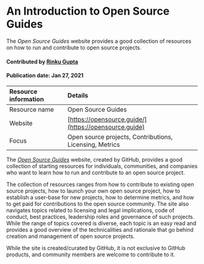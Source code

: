 # An Introduction to Open Source Guides
<!--deck text start-->
The *Open Source Guides* website provides a good collection of resources on how to run and contribute to open source projects.
<!--deck text end-->

#### Contributed by [Rinku Gupta](http://github.com/rinkug "Rinku Gupta")
#### Publication date: Jan 27, 2021 

Resource information | Details 
:--- | :--- 
Resource name | Open Source Guides
Website | [https://opensource.guide/](https://opensource.guide)
Focus | Open source projects, Contributions, Licensing, Metrics

The *[Open Source Guides](https://opensource.guide)* website, created by GitHub, provides a good collection of starting resources for individuals, communities, and companies who want to learn how to run and contribute to an open source project.

The collection of resources ranges from how to contribute to existing open source projects, how to launch your own open source project, how to establish a user-base for new projects, how to determine metrics, and how to get paid for contributions to the open source community. The site also navigates topics related to licensing and legal implications, code of conduct, best practices, leadership roles and governance of such projects. While the range of topics covered is diverse, each topic is an easy read and provides a good overview of the technicalities and rationale that go behind creation and management of open source projects.

While the site is created/curated by GitHub, it is not exclusive to GitHub products, and community members are welcome to contribute to it.
<!---
Publish: yes
Categories: collaboration, planning, development
Topics: Projects and organizations, Personal productivity and sustainability, Online learning
RSS update: 2021-01-27
--->
